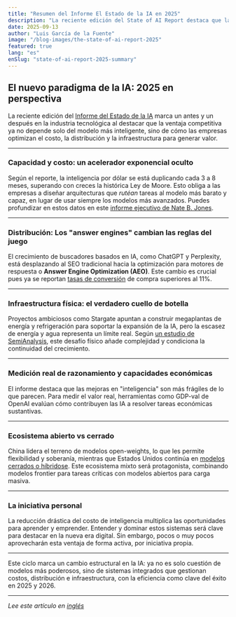 ```yaml
---
title: "Resumen del Informe El Estado de la IA en 2025"
description: "La reciente edición del State of AI Report destaca que la ventaja competitiva ya no depende solo del modelo más inteligente."
date: 2025-09-13
author: "Luis García de la Fuente"
image: "/blog-images/the-state-of-ai-report-2025"
featured: true
lang: "es"
enSlug: "state-of-ai-report-2025-summary"
---
```


## El nuevo paradigma de la IA: 2025 en perspectiva

La reciente edición del <a href="https://www.stateof.ai/" rel="nofollow" target="_blank">Informe del Estado de la IA</a> marca un antes y un después en la industria tecnológica al destacar que la ventaja competitiva ya no depende solo del modelo más inteligente, sino de cómo las empresas optimizan el costo, la distribución y la infraestructura para generar valor.

***

### Capacidad y costo: un acelerador exponencial oculto

Según el reporte, la inteligencia por dólar se está duplicando cada 3 a 8 meses, superando con creces la histórica Ley de Moore. Esto obliga a las empresas a diseñar arquitecturas que <em>rutéan</em> tareas al modelo más barato y capaz, en lugar de usar siempre los modelos más avanzados. Puedes profundizar en estos datos en este <a href="https://natesnewsletter.substack.com/p/executive-briefing-i-summarized-the?r=1z4sm5&amp;utm_campaign=post&amp;utm_medium=web&amp;utm_source=substack" rel="nofollow" target="_blank">informe ejecutivo de Nate B. Jones</a>.

***

### Distribución: Los "answer engines" cambian las reglas del juego

El crecimiento de buscadores basados en IA, como ChatGPT y Perplexity, está desplazando al SEO tradicional hacia la optimización para motores de respuesta o <strong>Answer Engine Optimization (AEO)</strong>. Este cambio es crucial pues ya se reportan <a href="https://monica.im/es_419/features/youtube-summary-with-chatgpt" rel="nofollow" target="_blank">tasas de conversión</a> de compra superiores al 11%. 

***

### Infraestructura física: el verdadero cuello de botella

Proyectos ambiciosos como Stargate apuntan a construir megaplantas de energía y refrigeración para soportar la expansión de la IA, pero la escasez de energía y agua representa un límite real. Según <a href="https://semianalysis.com/p/the-ai-hardware-power-struggle" rel="nofollow" target="_blank">un estudio de SemiAnalysis</a>, este desafío físico añade complejidad y condiciona la continuidad del crecimiento.


***

### Medición real de razonamiento y capacidades económicas

El informe destaca que las mejoras en "inteligencia" son más frágiles de lo que parecen. Para medir el valor real, herramientas como GDP-val de OpenAI evalúan cómo contribuyen las IA a resolver tareas económicas sustantivas.


***

### Ecosistema abierto vs cerrado

China lidera el terreno de modelos open-weights, lo que les permite flexibilidad y soberanía, mientras que Estados Unidos continúa en <a href="https://huggingface.co/models" rel="nofollow" target="_blank">modelos cerrados o híbridose</a>. Este ecosistema mixto será protagonista, combinando modelos frontier para tareas críticas con modelos abiertos para carga masiva. 


***

### La iniciativa personal 

La reducción drástica del costo de inteligencia multiplica las oportunidades para aprender y emprender. Entender y dominar estos sistemas será clave para destacar en la nueva era digital. Sin embargo, pocos o muy pocos aprovecharán esta ventaja de forma activa, por iniciativa propia. 

***

Este ciclo marca un cambio estructural en la IA: ya no es solo cuestión de modelos más poderosos, sino de sistemas integrados que gestionan costos, distribución e infraestructura, con la eficiencia como clave del éxito en 2025 y 2026.

---

*Lee este artículo en [inglés](/posts/state-of-ai-report-2025-summary/)*

